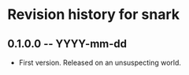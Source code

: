 # Revision history for snark

## 0.1.0.0 -- YYYY-mm-dd

* First version. Released on an unsuspecting world.

